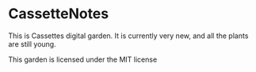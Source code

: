 # CassetteNotes
This is Cassettes digital garden. It is currently very new, and all the plants are still young.

This garden is licensed under the MIT license 